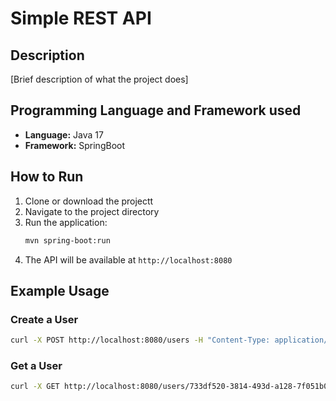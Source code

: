 # Simple REST API

## Description
[Brief description of what the project does]

## Programming Language and Framework used
- **Language:** Java 17
- **Framework:** SpringBoot


## How to Run
1. Clone or download the projectt
2. Navigate to the project directory
3. Run the application:
   ```bash
   mvn spring-boot:run
   ```
4. The API will be available at `http://localhost:8080`

## Example Usage

### Create a User
```bash
curl -X POST http://localhost:8080/users -H "Content-Type: application/json" -d '{"name":"larryck","email":"larr@gmail.com"}'
```
### Get a User
```bash
curl -X GET http://localhost:8080/users/733df520-3814-493d-a128-7f051b09b7d8
```
